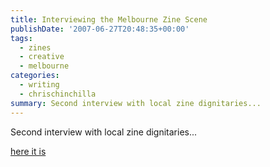 ```yaml
---
title: Interviewing the Melbourne Zine Scene
publishDate: '2007-06-27T20:48:35+00:00'
tags:
  - zines
  - creative
  - melbourne
categories:
  - writing
  - chrischinchilla
summary: Second interview with local zine dignitaries...
---
```


Second interview with local zine dignitaries...

<a href="https://www.indieoma.com/public_journal.php?d=cfecdb276f634854f3ef915e2e980c31" target="_blank">here it is</a>
